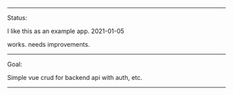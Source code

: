 _____________

Status:

I like this as an example app. 2021-01-05

works.
needs improvements.

_____________



Goal:

Simple vue crud for backend api with auth, etc.

_____________
